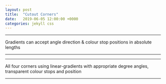```yaml
---
layout: post
title:  "Cutout Corners"
date:   2019-06-05 12:00:00 +0000
categories: jekyll css
---
```


<div class="cutout-corner"></div>
<hr>
<p>Gradients can accept angle direction & colour stop positions in absolute lengths</p>
<hr>
<div class="cutout-corners"></div>
<hr>
<p>All four corners using linear-gradients with appropriate degree angles, transparent colour stops and position</p>
<hr>
<div class="curved-cutout-corners"></div>
